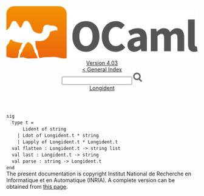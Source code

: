 <!-- ((! set title API !)) ((! set documentation !)) ((! set api !)) ((! set nobreadcrumb !)) -->
<div class="api"><header><nav class="toc brand"><a class="brand" href="https://ocaml.org/"><img src="colour-logo-gray.svg" class="svg" alt="OCaml"></a></nav><nav class="toc"><div class="toc_version"><a href="/docs" id="version-select">Version 4.03</a></div><a href="index.html">&lt; General Index</a><div class="api_search"><input type="text" name="apisearch" id="api_search" oninput="mySearch(false);" onkeypress="this.oninput();" onclick="this.oninput();" onpaste="this.oninput();">
<img src="search_icon.svg" alt="Search" class="svg" onclick="mySearch(false)"></div>
<div id="search_results"></div><div class="toc_title"><a href="Longident.html">Longident</a></div><ul></ul></nav></header>
<code class="code"><span class="keyword">sig</span>
&nbsp;&nbsp;<span class="keyword">type</span>&nbsp;t&nbsp;=
&nbsp;&nbsp;&nbsp;&nbsp;&nbsp;&nbsp;<span class="constructor">Lident</span>&nbsp;<span class="keyword">of</span>&nbsp;string
&nbsp;&nbsp;&nbsp;&nbsp;<span class="keywordsign">|</span>&nbsp;<span class="constructor">Ldot</span>&nbsp;<span class="keyword">of</span>&nbsp;<span class="constructor">Longident</span>.t&nbsp;*&nbsp;string
&nbsp;&nbsp;&nbsp;&nbsp;<span class="keywordsign">|</span>&nbsp;<span class="constructor">Lapply</span>&nbsp;<span class="keyword">of</span>&nbsp;<span class="constructor">Longident</span>.t&nbsp;*&nbsp;<span class="constructor">Longident</span>.t
&nbsp;&nbsp;<span class="keyword">val</span>&nbsp;flatten&nbsp;:&nbsp;<span class="constructor">Longident</span>.t&nbsp;<span class="keywordsign">-&gt;</span>&nbsp;string&nbsp;list
&nbsp;&nbsp;<span class="keyword">val</span>&nbsp;last&nbsp;:&nbsp;<span class="constructor">Longident</span>.t&nbsp;<span class="keywordsign">-&gt;</span>&nbsp;string
&nbsp;&nbsp;<span class="keyword">val</span>&nbsp;parse&nbsp;:&nbsp;string&nbsp;<span class="keywordsign">-&gt;</span>&nbsp;<span class="constructor">Longident</span>.t
<span class="keyword">end</span></code><div class="copyright">The present documentation is copyright Institut National de Recherche en Informatique et en Automatique (INRIA). A complete version can be obtained from <a href="http://caml.inria.fr/pub/docs/manual-ocaml/">this page</a>.</div></div>